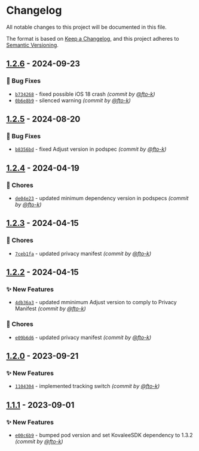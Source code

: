 # Changelog
All notable changes to this project will be documented in this file.

The format is based on [Keep a Changelog](https://keepachangelog.com/en/1.0.0/),
and this project adheres to [Semantic Versioning](https://semver.org/spec/v2.0.0.html).

## [1.2.6] - 2024-09-23
### :bug: Bug Fixes
- [`b734268`](https://github.com/cotyapps/KovaleeAttribution-iOS/commit/b734268b158232f70ed05dff2f2af35d15a768d5) - fixed possible iOS 18 crash *(commit by [@fto-k](https://github.com/fto-k))*
- [`0b6e8b9`](https://github.com/cotyapps/KovaleeAttribution-iOS/commit/0b6e8b9df03af6361d0511f379777a097ad4fb73) - silenced warning *(commit by [@fto-k](https://github.com/fto-k))*


## [1.2.5] - 2024-08-20
### :bug: Bug Fixes
- [`b8356bd`](https://github.com/cotyapps/KovaleeAttribution-iOS/commit/b8356bdf134f32839eb23b27e2a9e48bd1840181) - fixed Adjust version in podspec *(commit by [@fto-k](https://github.com/fto-k))*


## [1.2.4] - 2024-04-19
### :wrench: Chores
- [`de04e23`](https://github.com/cotyapps/KovaleeAttribution-iOS/commit/de04e2317bbe8bab04eb2531e3d04063c0bcfda6) - updated minimum dependency version in podspecs *(commit by [@fto-k](https://github.com/fto-k))*


## [1.2.3] - 2024-04-15
### :wrench: Chores
- [`7ceb1fa`](https://github.com/cotyapps/KovaleeAttribution-iOS/commit/7ceb1fa3da08264461cd0606165ebbff0f06d776) - updated privacy manifest *(commit by [@fto-k](https://github.com/fto-k))*


## [1.2.2] - 2024-04-15
### :sparkles: New Features
- [`4db36a3`](https://github.com/cotyapps/KovaleeAttribution-iOS/commit/4db36a39db090aef9a9b2e3864bf579e9858598e) - updated mminimum Adjust version to comply to Privacy Manifest *(commit by [@fto-k](https://github.com/fto-k))*

### :wrench: Chores
- [`e09b6d6`](https://github.com/cotyapps/KovaleeAttribution-iOS/commit/e09b6d650afdb11e3debdaa0a04290b2d5097284) - updated privacy manifest *(commit by [@fto-k](https://github.com/fto-k))*


## [1.2.0] - 2023-09-21
### :sparkles: New Features
- [`1104304`](https://github.com/cotyapps/KovaleeAttribution-iOS/commit/11043045cb302288ebb817107bcb1776069d388f) - implemented tracking switch *(commit by [@fto-k](https://github.com/fto-k))*


## [1.1.1] - 2023-09-01
### :sparkles: New Features
- [`e00c6b9`](https://github.com/cotyapps/KovaleeAttribution-iOS/commit/e00c6b9c0bc46cb20c3385e4ea89f402384a9632) - bumped pod version and set KovaleeSDK dependency to 1.3.2 *(commit by [@fto-k](https://github.com/fto-k))*


[1.1.1]: https://github.com/cotyapps/KovaleeAttribution-iOS/compare/1.1.0...1.1.1
[1.2.0]: https://github.com/cotyapps/KovaleeAttribution-iOS/compare/1.1.1...1.2.0
[1.2.2]: https://github.com/cotyapps/KovaleeAttribution-iOS/compare/1.2.1...1.2.2
[1.2.3]: https://github.com/cotyapps/KovaleeAttribution-iOS/compare/1.2.2...1.2.3
[1.2.4]: https://github.com/cotyapps/KovaleeAttribution-iOS/compare/1.2.3...1.2.4
[1.2.5]: https://github.com/cotyapps/KovaleeAttribution-iOS/compare/1.2.4...1.2.5
[1.2.6]: https://github.com/cotyapps/KovaleeAttribution-iOS/compare/1.2.5...1.2.6
